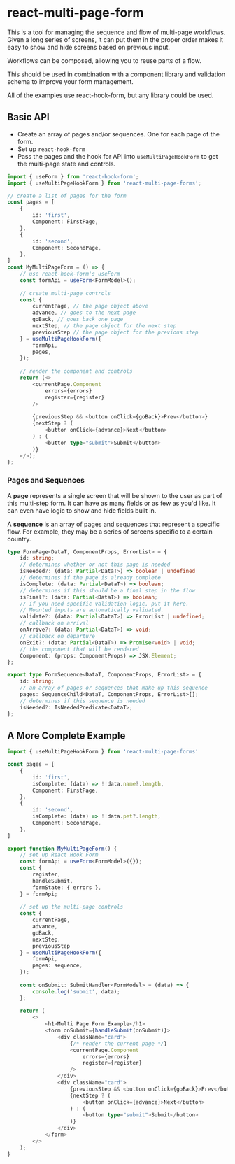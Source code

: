 # react-multi-page-form

This is a tool for managing the sequence and flow of multi-page workflows. Given a long series of screens, it can put them in the proper order makes it easy to show and hide screens based on previous input.

Workflows can be composed, allowing you to reuse parts of a flow.

This should be used in combination with a component library and validation schema to improve your form management.

All of the examples use react-hook-form, but any library could be used.

## Basic API

- Create an array of pages and/or sequences. One for each page of the form.
- Set up `react-hook-form` 
- Pass the pages and the hook for API into `useMultiPageHookForm` to get the multi-page state and controls.

```typescript
import { useForm } from 'react-hook-form';
import { useMultiPageHookForm } from 'react-multi-page-forms';

// create a list of pages for the form
const pages = [
    {
        id: 'first',
        Component: FirstPage,
    },
    {
        id: 'second',
        Component: SecondPage,
    },
]
const MyMultiPageForm = () => {
    // use react-hook-form's useForm
    const formApi = useForm<FormModel>();
    
    // create multi-page controls
    const { 
        currentPage, // the page object above
        advance, // goes to the next page
        goBack, // goes back one page
        nextStep, // the page object for the next step
        previousStep // the page object for the previous step
    } = useMultiPageHookForm({
        formApi,
        pages,
    });
    
    // render the component and controls
    return (<>
        <currentPage.Component
            errors={errors}
            register={register}
        />
    
        {previousStep && <button onClick={goBack}>Prev</button>}
        {nextStep ? (
            <button onClick={advance}>Next</button>
        ) : (
            <button type="submit">Submit</button>
        )}
    </>);
};
```
### Pages and Sequences

A **page** represents a single screen that will be shown to the user as part of this multi-step form. It can have as many fields or as few as you'd like. It can even have logic to show and hide fields built in.

A **sequence** is an array of pages and sequences that represent a specific flow. For example, they may be a series of screens specific to a certain country.

```typescript
type FormPage<DataT, ComponentProps, ErrorList> = {
    id: string;
    // determines whether or not this page is needed
    isNeeded?: (data: Partial<DataT>) => boolean | undefined
    // determines if the page is already complete
    isComplete: (data: Partial<DataT>) => boolean;
    // determines if this should be a final step in the flow
    isFinal?: (data: Partial<DataT>) => boolean;
    // if you need specific validation logic, put it here.
    // Mounted inputs are automatically validated.
    validate?: (data: Partial<DataT>) => ErrorList | undefined;
    // callback on arrival
    onArrive?: (data: Partial<DataT>) => void;
    // callback on departure
    onExit?: (data: Partial<DataT>) => Promise<void> | void;
    // the component that will be rendered
    Component: (props: ComponentProps) => JSX.Element;
};

export type FormSequence<DataT, ComponentProps, ErrorList> = {
    id: string;
    // an array of pages or sequences that make up this sequence
    pages: SequenceChild<DataT, ComponentProps, ErrorList>[];
    // determines if this sequence is needed
    isNeeded?: IsNeededPredicate<DataT>;
};
```

## A More Complete Example

```typescript
import { useMultiPageHookForm } from 'react-multi-page-forms'

const pages = [
    {
        id: 'first',
        isComplete: (data) => !!data.name?.length,
        Component: FirstPage,
    },
    {
        id: 'second',
        isComplete: (data) => !!data.pet?.length,
        Component: SecondPage,
    },
]

export function MyMultiPageForm() {
    // set up React Hook Form
    const formApi = useForm<FormModel>({});
    const {
        register,
        handleSubmit,
        formState: { errors },
    } = formApi;
    
    // set up the multi-page controls
    const { 
        currentPage,
        advance,
        goBack,
        nextStep,
        previousStep 
    } = useMultiPageHookForm({
        formApi,
        pages: sequence,
    });
    
    const onSubmit: SubmitHandler<FormModel> = (data) => {
        console.log('submit', data);
    };
    
    return (
        <>
            <h1>Multi Page Form Example</h1>
            <form onSubmit={handleSubmit(onSubmit)}>
                <div className="card">
                    {/* render the current page */}
                    <currentPage.Component
                        errors={errors}
                        register={register}
                    />
                </div>
                <div className="card">
                    {previousStep && <button onClick={goBack}>Prev</button>}
                    {nextStep ? (
                        <button onClick={advance}>Next</button>
                    ) : (
                        <button type="submit">Submit</button>
                    )}
                </div>
            </form>
        </>
    );
}
```



